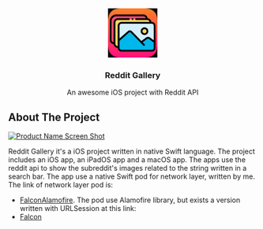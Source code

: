<!-- PROJECT LOGO -->
<br />
<p align="center">
  <a href="https://github.com/othneildrew/Best-README-Template">
    <img src="images/logo.png" alt="Logo" width="100" height="100">
  </a>

  <h3 align="center">Reddit Gallery</h3>

  <p align="center">
    An awesome iOS project with Reddit API
    <br />
  </p>
</p>


<!-- ABOUT THE PROJECT -->
## About The Project

[![Product Name Screen Shot][product-screenshot]](https://example.com)

Reddit Gallery it's a iOS project written in native Swift language. The project includes an iOS app, an iPadOS app and a macOS app. The apps use the reddit api to show the subreddit's images related to the string written in a search bar. The app use a native Swift pod for network layer, written by me. The link of network layer pod is: 
* [FalconAlamofire](https://github.com/caggiulio/FalconAlamofire). 
The pod use Alamofire library, but exists a version written with URLSession at this link: 
* [Falcon](https://github.com/caggiulio/FalconAlamofire)


<!-- MARKDOWN LINKS & IMAGES -->
<!-- https://www.markdownguide.org/basic-syntax/#reference-style-links -->
[contributors-shield]: https://img.shields.io/github/contributors/othneildrew/Best-README-Template.svg?style=flat-square
[contributors-url]: https://github.com/othneildrew/Best-README-Template/graphs/contributors
[forks-shield]: https://img.shields.io/github/forks/othneildrew/Best-README-Template.svg?style=flat-square
[forks-url]: https://github.com/othneildrew/Best-README-Template/network/members
[stars-shield]: https://img.shields.io/github/stars/othneildrew/Best-README-Template.svg?style=flat-square
[stars-url]: https://github.com/othneildrew/Best-README-Template/stargazers
[issues-shield]: https://img.shields.io/github/issues/othneildrew/Best-README-Template.svg?style=flat-square
[issues-url]: https://github.com/othneildrew/Best-README-Template/issues
[license-shield]: https://img.shields.io/github/license/othneildrew/Best-README-Template.svg?style=flat-square
[license-url]: https://github.com/othneildrew/Best-README-Template/blob/master/LICENSE.txt
[linkedin-shield]: https://img.shields.io/badge/-LinkedIn-black.svg?style=flat-square&logo=linkedin&colorB=555
[linkedin-url]: https://linkedin.com/in/othneildrew
[product-screenshot]: images/devices.png

